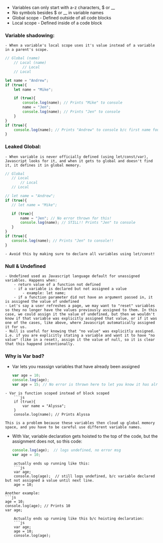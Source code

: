 - Variables can only start with a-z characters, $ or __
- No symbols besides $ or __  in variable names
- Global scope - Defined outside of all code blocks
- Local scope - Defined inside of a code block

### Variable shadowing: 
	- When a variable's local scope uses it's value instead of a variable in a parent's scope.
``` js
// Global (name)
	// Local (name)
		// Local
	// Local

let name = "Andrew";
if (true){
	let name = "Mike";

	if (true){
		console.log(name); // Prints "Mike" to console
		name = "Jen";
		console.log(name); // Prints "Jen" to console
	}
}
if (true){
	console.log(name); // Prints "Andrew" to console b/c first name found is in parent scope
}
```

### Leaked Global: 
	- When variable is never officially defined (using let/const/var), Javascript looks for it, and when it gets to global and doesn't find it, it defines it in global memory. 
 ``` js
// Global 
	// Local 
		// Local
	// Local

// let name = "Andrew";
if (true){
	// let name = "Mike";

	if (true){
		name = "Jen"; // No error thrown for this!
		console.log(name); // STILL!! Prints "Jen" to console
	}
}
if (true){
	console.log(name); // Prints "Jen" to console!!
}
```
	- Avoid this by making sure to declare all variables using let/const!

### Null & Undefined
	- Undefined used as Javascript language default for unassigned variables. Happens when:
		- return value of a function not defined
		- if a variable is declared but not assigned a value
			- example: let name;
		- if a function parameter did not have an argument passed in, it is assigned the value of undefined
	- Let's say a user refreshes a page, we may want to "reset" variables so they no longer have the values previously assigned to them. In this case, we could assign it the value of undefined, but then we wouldn't know if that variable was explicitly assigned that value, or if it was one of the cases, like above, where Javascript automatically assigned it for us. 
	- Null is useful for knowing that "no value" was explicitly assigned. i.e. if you are explicitly stating a variable and want it to have "no value" (like in a reset), assign it the value of null, so it is clear that this happend intentionally. 

### Why is Var bad?
- Var lets you reassign variables that have already been assigned
	```js
	var age = 10;
	console.log(age);
	var age = 15; // No error is thrown here to let you know it has already been assigned
```
- Var is function scoped instead of block scoped
	```js
	if (true){
		var name = "Alyssa";
	}
	console.log(name); // Prints Alyssa
```
	This is a problem because these variables then cloud up global memory space, and you have to be careful use different variable names. 
	
- With Var, variable declaration gets hoisted to the top of the code, but the assignment does not, so this code:
	```js
	console.log(age);  // logs undefined, no error msg
	var age = 10;
```
	actually ends up running like this:
	```js
	var age;
	console.log(age);  // still logs undefined, b/c variable declared but not assigned a value until next line.
	age = 10;
```
	Another example:
	```js
	age = 10;
	console.log(age); // Prints 10
	var age;
```
	Actually ends up running like this b/c hoisting declaration:
	```js
	var age;
	age = 10;
	console.log(age);
```
